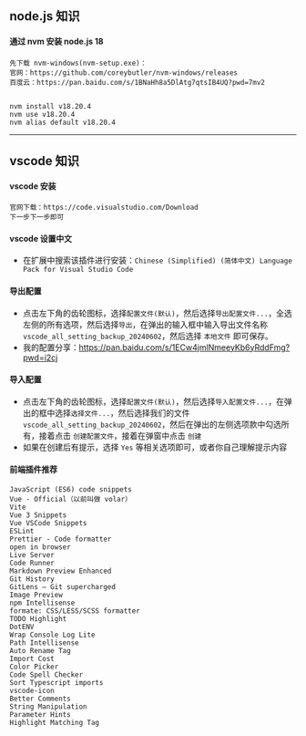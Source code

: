 
## node.js 知识


#### 通过 nvm 安装 node.js 18

```
先下载 nvm-windows(nvm-setup.exe)：
官网：https://github.com/coreybutler/nvm-windows/releases
百度云：https://pan.baidu.com/s/1BNaHh8a5DlAtg7qtsIB4UQ?pwd=7mv2


nvm install v18.20.4
nvm use v18.20.4
nvm alias default v18.20.4
```

-------------------------------------------------------------------

## vscode 知识

#### vscode 安装


```
官网下载：https://code.visualstudio.com/Download
下一步下一步即可
```

#### vscode 设置中文

- 在扩展中搜索该插件进行安装：`Chinese (Simplified) (简体中文) Language Pack for Visual Studio Code`

#### 导出配置

- 点击左下角的齿轮图标，选择`配置文件(默认)`，然后选择`导出配置文件...`，全选左侧的所有选项，然后选择`导出`，在弹出的输入框中输入导出文件名称 `vscode_all_setting_backup_20240602`，然后选择 `本地文件` 即可保存。
- 我的配置分享：<https://pan.baidu.com/s/1ECw4jmlNmeeyKb6yRddFmg?pwd=i2cj>

#### 导入配置

- 点击左下角的齿轮图标，选择`配置文件(默认)`，然后选择`导入配置文件...`，在弹出的框中选择`选择文件...`，然后选择我们的文件 `vscode_all_setting_backup_20240602`，然后在弹出的左侧选项款中勾选所有，接着点击 `创建配置文件`，接着在弹窗中点击 `创建`
- 如果在创建后有提示，选择 `Yes` 等相关选项即可，或者你自己理解提示内容


#### 前端插件推荐

```
JavaScript (ES6) code snippets
Vue - Official（以前叫做 volar）
Vite
Vue 3 Snippets
Vue VSCode Snippets
ESLint
Prettier - Code formatter
open in browser
Live Server
Code Runner
Markdown Preview Enhanced
Git History
GitLens — Git supercharged
Image Preview
npm Intellisense
formate: CSS/LESS/SCSS formatter
TODO Highlight
DotENV
Wrap Console Log Lite
Path Intellisense
Auto Rename Tag
Import Cost
Color Picker
Code Spell Checker
Sort Typescript imports
vscode-icon
Better Comments
String Manipulation
Parameter Hints
Highlight Matching Tag
```